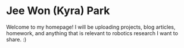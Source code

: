 # Jee Won (Kyra) Park

Welcome to my homepage! I will be uploading projects, blog articles, homework, and anything that is relevant to robotics research I want to share. :)
